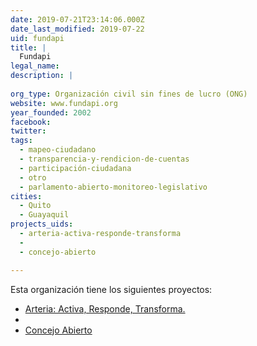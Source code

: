 ```yaml
---
date: 2019-07-21T23:14:06.000Z
date_last_modified: 2019-07-22
uid: fundapi
title: |
  Fundapi
legal_name: 
description: |
  
org_type: Organización civil sin fines de lucro (ONG)
website: www.fundapi.org
year_founded: 2002
facebook: 
twitter: 
tags:
  - mapeo-ciudadano
  - transparencia-y-rendicion-de-cuentas
  - participación-ciudadana
  - otro
  - parlamento-abierto-monitoreo-legislativo
cities: 
  - Quito
  - Guayaquil
projects_uids:
  - arteria-activa-responde-transforma
  - 
  - concejo-abierto

---
```


Esta organización tiene los siguientes proyectos:

- [Arteria: Activa, Responde, Transforma.](/proyectos/arteria-activa-responde-transforma)
- [](/proyectos/)
- [Concejo Abierto](/proyectos/concejo-abierto)

